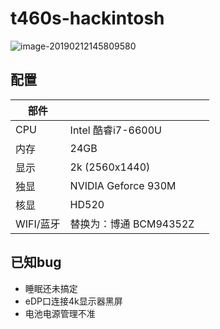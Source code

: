 # t460s-hackintosh

![image-20190212145809580](https://ws4.sinaimg.cn/large/006tNc79gy1g03ndq1bnlj30wi0jiaft.jpg)

## 配置

| 部件      |                        |      |
| --------- | ---------------------- | ---- |
| CPU       | Intel 酷睿i7-6600U     |      |
| 内存      | 24GB                   |      |
| 显示      | 2k (2560x1440)         |      |
| 独显      | NVIDIA Geforce 930M    |      |
| 核显      | HD520                  |      |
| WIFI/蓝牙 | 替换为：博通 BCM94352Z |      |

## 已知bug

- 睡眠还未搞定
- eDP口连接4k显示器黑屏
- 电池电源管理不准





